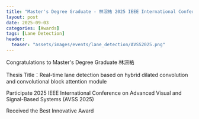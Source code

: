 ```yaml
---
title: "Master's Degree Graduate - 林淙祐 2025 IEEE International Conference on AVSS Best Innovative Award"
layout: post
date: 2025-09-03
categories: [Awards]
tags: [Lane Detection]
header:
  teaser: "assets/images/events/lane_detection/AVSS2025.png"
---
```


Congratulations to Master's Degree Graduate 林淙祐

Thesis Title：Real-time lane detection based on hybrid dilated convolution and convolutional block attention module

Participate 2025 IEEE International Conference on Advanced Visual and Signal-Based Systems (AVSS 2025)

Received the Best Innovative Award


